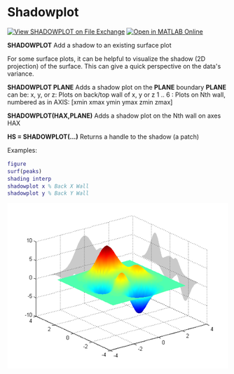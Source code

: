 # Shadowplot
[![View SHADOWPLOT on File Exchange](https://www.mathworks.com/matlabcentral/images/matlab-file-exchange.svg)](https://www.mathworks.com/matlabcentral/fileexchange/6400-shadowplot)
[![Open in MATLAB Online](https://www.mathworks.com/images/responsive/global/open-in-matlab-online.svg)](https://matlab.mathworks.com/open/github/v1?repo=michellehirsch/MATLAB-Shadowplot&file=ShadowplotExample.mlx&focus=false)

**SHADOWPLOT** Add a shadow to an existing surface plot

For some surface plots, it can be helpful to visualize the shadow (2D projection) of the surface. This can give a quick perspective on the data's variance.

**SHADOWPLOT PLANE** Adds a shadow plot on the **PLANE** boundary
**PLANE** can be:
x, y, or z: Plots on back/top wall of x, y or z
1 .. 6 : Plots on Nth wall, numbered as in AXIS:
[xmin xmax ymin ymax zmin zmax]

**SHADOWPLOT(HAX,PLANE)** Adds a shadow plot on the Nth wall on axes HAX

**HS = SHADOWPLOT(...)** Returns a handle to the shadow (a patch)

Examples:
```matlab
figure
surf(peaks)
shading interp
shadowplot x % Back X Wall
shadowplot y % Back Y Wall
```
![screen shot](screenshot.jpg)


